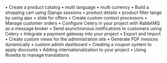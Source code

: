 • Create a product catalog
• multi language
• multi currency
• Build a shopping cart using Django sessions
• product details 
• product filter tange by using ajax 
• slide for offers
• Create custom context processors
• Manage customer orders
• Configure Celery in your project with RabbitMQ as a message broker
• Send asynchronous notifications to customers using Celery
• Integrate a payment gateway into your project
• Export and Import 
• Create custom views for the administration site
• Generate PDF invoices dynamically 
• custom admin dashboard
• Creating a coupon system to apply discounts
• Adding internationalization to your project
• Using Rosetta to manage translations
